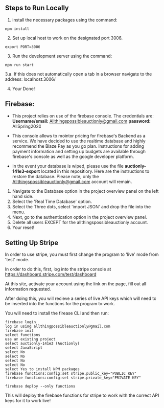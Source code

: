 ## Steps to Run Locally
1. install the necessary packages using the command: 
```
npm install
```

2. Set up local host to work on the designated port 3006.
```
export PORT=3006
```

3. Run the development server using the command: 
```
npm run start
```
  3.a. If this does not automatically open a tab in a browser navigate to the address: localhost:3006/
  
4. Your Done!


## Firebase:
- This project relies on use of the firebase console. 
The credentials are:
**Username/email:** Allthingspossibleauctionly@gmail.com
**password:** AllSpring2020

- This console allows to mointor pricing for firebase's Backend as a service. We have decided to use the realtime database and highly recommend the Blaze Pay as you go plan. Instructions for adding payment information and setting up budgets are available through firebase's console as well as the google developer platform.

- In the event your database is wiped, please use the file **auctionly-141e3-export** located in this repositiory. Here are the instructions to restore the database. Please note, only the Allthingspossibleauctionly@gmail.com account will remain. 
1. Navigate to the Database option in the project overview panel on the left hand side. 
2. Select the 'Real Time Database' option. 
3. Select the Three dots, select 'import JSON' and drop the file into the menu.
4. Next, go to the authentication option in the project overview panel.
5. Delete all users EXCEPT for the allthingspossibleauctionly account. 
6. Your reset!

## Setting Up Stripe

In order to use stripe, you must first change the program to 'live' mode from 'test' mode.

In order to do this, first, log into the stripe console at https://dashboard.stripe.com/test/dashboard

At this site, activate your account using the link on the page, fill out all information requested.

After doing this, you will recieve a series of live API keys which will need to be inserted into the functions for the program to work.

You will need to install the firease CLI and then run:

    firebase login
    log in using allthingpossibleauctionly@gmail.com
    firebase init
    select functions
    use an existing project
    select auctionly-141e3 (Auctionly)
    select JavaScript
    select No
    select No
    select No
    select No
    select Yes to install NPM packages
    firebase functions:config:set stripe.public_key="PUBLIC KEY"
    firebase functions:config:set stripe.private_key="PRIVATE KEY"

    firebase deploy --only functions

This will deploy the firebase functions for stripe to work with the correct API keys for it to work live!

